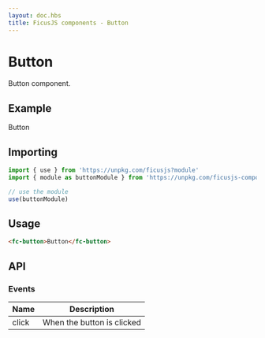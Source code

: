 ```yaml
---
layout: doc.hbs
title: FicusJS components - Button
---
```

# Button

Button component.

## Example

<fc-button>Button</fc-button>

## Importing

```js
import { use } from 'https://unpkg.com/ficusjs?module'
import { module as buttonModule } from 'https://unpkg.com/ficusjs-components@latest/components/custom-elements/button/index.js'

// use the module
use(buttonModule)
```

## Usage

```html
<fc-button>Button</fc-button>
```

## API

### Events

| Name | Description |
| --- | --- |
| click | When the button is clicked |
